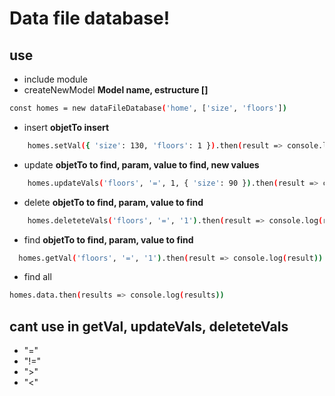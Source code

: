 # Data file database!
## use
- include module
- createNewModel **Model name, estructure []**
```sh
const homes = new dataFileDatabase('home', ['size', 'floors'])
```
- insert **objetTo insert**
```sh
    homes.setVal({ 'size': 130, 'floors': 1 }).then(result => console.log(result))
```
- update **objetTo to find, param, value to find, new values**
```sh
    homes.updateVals('floors', '=', 1, { 'size': 90 }).then(result => console.log(result))
```
- delete **objetTo to find, param, value to find**
```sh
    homes.deleteteVals('floors', '=', '1').then(result => console.log(result)) 
```
- find **objetTo to find, param, value to find**
```sh
  homes.getVal('floors', '=', '1').then(result => console.log(result))
```
- find all
```sh
homes.data.then(results => console.log(results))
```

## cant use in getVal, updateVals, deleteteVals
- "="
- "!="
- ">"
- "<"
